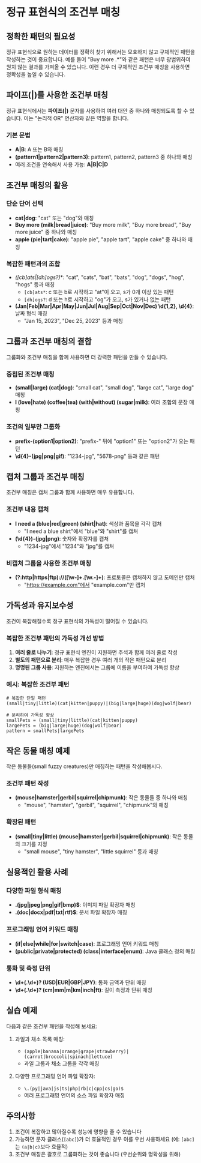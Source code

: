 # 정규 표현식의 조건부 매칭

## 정확한 패턴의 필요성
정규 표현식으로 원하는 데이터를 정확히 찾기 위해서는 모호하지 않고 구체적인 패턴을 작성하는 것이 중요합니다. 예를 들어 "Buy more .*"와 같은 패턴은 너무 광범위하여 원치 않는 결과를 가져올 수 있습니다. 이런 경우 더 구체적인 조건부 매칭을 사용하면 정확성을 높일 수 있습니다.

## 파이프(|)를 사용한 조건부 매칭
정규 표현식에서는 **파이프(|)** 문자를 사용하여 여러 대안 중 하나와 매칭되도록 할 수 있습니다. 이는 "논리적 OR" 연산자와 같은 역할을 합니다.

### 기본 문법
- **A|B**: A 또는 B와 매칭
- **(pattern1|pattern2|pattern3)**: pattern1, pattern2, pattern3 중 하나와 매칭
- 여러 조건을 연속해서 사용 가능: **A|B|C|D**

## 조건부 매칭의 활용

### 단순 단어 선택
- **cat|dog**: "cat" 또는 "dog"와 매칭
- **Buy more (milk|bread|juice)**: "Buy more milk", "Buy more bread", "Buy more juice" 중 하나와 매칭
- **apple (pie|tart|cake)**: "apple pie", "apple tart", "apple cake" 중 하나와 매칭

### 복잡한 패턴과의 조합
- **([cb]ats*|[dh]ogs?)**: "cat", "cats", "bat", "bats", "dog", "dogs", "hog", "hogs" 등과 매칭
  - `[cb]ats*`: c 또는 b로 시작하고 "at"이 오고, s가 0개 이상 있는 패턴
  - `[dh]ogs?`: d 또는 h로 시작하고 "og"가 오고, s가 있거나 없는 패턴
- **(Jan|Feb|Mar|Apr|May|Jun|Jul|Aug|Sep|Oct|Nov|Dec) \d{1,2}, \d{4}**: 날짜 형식 매칭
  - "Jan 15, 2023", "Dec 25, 2023" 등과 매칭

## 그룹과 조건부 매칭의 결합
그룹화와 조건부 매칭을 함께 사용하면 더 강력한 패턴을 만들 수 있습니다.

### 중첩된 조건부 매칭
- **(small|large) (cat|dog)**: "small cat", "small dog", "large cat", "large dog" 매칭
- **I (love|hate) (coffee|tea) (with|without) (sugar|milk)**: 여러 조합의 문장 매칭

### 조건의 일부만 그룹화
- **prefix-(option1|option2)**: "prefix-" 뒤에 "option1" 또는 "option2"가 오는 패턴
- **\d{4}-(jpg|png|gif)**: "1234-jpg", "5678-png" 등과 같은 패턴

## 캡처 그룹과 조건부 매칭
조건부 매칭은 캡처 그룹과 함께 사용하면 매우 유용합니다.

### 조건부 내용 캡처
- **I need a (blue|red|green) (shirt|hat)**: 색상과 품목을 각각 캡처
  - "I need a blue shirt"에서 "blue"와 "shirt"를 캡처
- **(\d{4})-(jpg|png)**: 숫자와 확장자를 캡처
  - "1234-jpg"에서 "1234"와 "jpg"를 캡처

### 비캡처 그룹을 사용한 조건부 매칭
- **(?:http|https|ftp)://([\w-]+\.[\w.-]+)**: 프로토콜은 캡처하지 않고 도메인만 캡처
  - "https://example.com"에서 "example.com"만 캡처

## 가독성과 유지보수성
조건이 복잡해질수록 정규 표현식의 가독성이 떨어질 수 있습니다.

### 복잡한 조건부 패턴의 가독성 개선 방법
1. **여러 줄로 나누기**: 정규 표현식 엔진이 지원하면 주석과 함께 여러 줄로 작성
2. **별도의 패턴으로 분리**: 매우 복잡한 경우 여러 개의 작은 패턴으로 분리
3. **명명된 그룹 사용**: 지원하는 엔진에서는 그룹에 이름을 부여하여 가독성 향상

### 예시: 복잡한 조건부 패턴
```
# 복잡한 단일 패턴
(small|tiny|little)(cat|kitten|puppy)|(big|large|huge)(dog|wolf|bear)

# 분리하여 가독성 향상
smallPets = (small|tiny|little)(cat|kitten|puppy)
largePets = (big|large|huge)(dog|wolf|bear)
pattern = smallPets|largePets
```

## 작은 동물 매칭 예제
작은 동물들(small fuzzy creatures)만 매칭하는 패턴을 작성해봅시다.

### 조건부 패턴 작성
- **(mouse|hamster|gerbil|squirrel|chipmunk)**: 작은 동물들 중 하나와 매칭
  - "mouse", "hamster", "gerbil", "squirrel", "chipmunk"와 매칭

### 확장된 패턴
- **(small|tiny|little) (mouse|hamster|gerbil|squirrel|chipmunk)**: 작은 동물의 크기를 지정
  - "small mouse", "tiny hamster", "little squirrel" 등과 매칭

## 실용적인 활용 사례

### 다양한 파일 형식 매칭
- **\.(jpg|jpeg|png|gif|bmp)$**: 이미지 파일 확장자 매칭
- **\.(doc|docx|pdf|txt|rtf)$**: 문서 파일 확장자 매칭

### 프로그래밍 언어 키워드 매칭
- **(if|else|while|for|switch|case)**: 프로그래밍 언어 키워드 매칭
- **(public|private|protected) (class|interface|enum)**: Java 클래스 정의 매칭

### 통화 및 측정 단위
- **\d+(\.\d+)? (USD|EUR|GBP|JPY)**: 통화 금액과 단위 매칭
- **\d+(\.\d+)? (cm|mm|m|km|inch|ft)**: 길이 측정과 단위 매칭

## 실습 예제
다음과 같은 조건부 패턴을 작성해 보세요:

1. 과일과 채소 목록 매칭:
   - `(apple|banana|orange|grape|strawberry)|(carrot|broccoli|spinach|lettuce)`
   - 과일 그룹과 채소 그룹을 각각 매칭

2. 다양한 프로그래밍 언어 파일 확장자:
   - `\.(py|java|js|ts|php|rb|c|cpp|cs|go)$`
   - 여러 프로그래밍 언어의 소스 파일 확장자 매칭

## 주의사항
1. 조건이 복잡하고 많아질수록 성능에 영향을 줄 수 있습니다
2. 가능하면 문자 클래스(`[abc]`)가 더 효율적인 경우 이를 우선 사용하세요 (예: `[abc]`는 `(a|b|c)`보다 효율적)
3. 조건부 매칭은 괄호로 그룹화하는 것이 좋습니다 (우선순위와 명확성을 위해)
